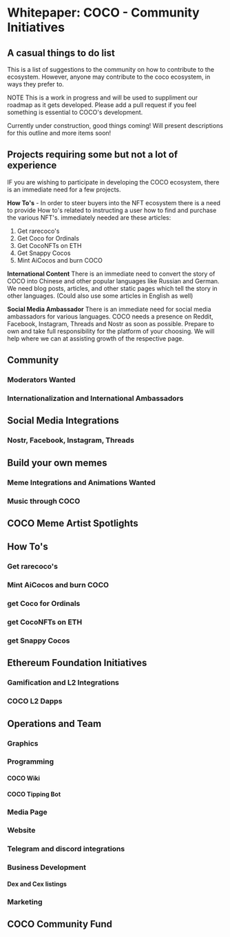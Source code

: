 # Whitepaper: COCO - Community Initiatives

## A casual things to do list

This is a list of suggestions to the community on how to contribute to the ecosystem. However, anyone may contribute to the coco ecosystem, in ways they prefer to.

NOTE This is a work in progress and will be used to suppliment our roadmap as it gets developed. Please add a pull request if you feel something is essential to COCO's development. 

Currently under construction, good things coming! Will present descriptions for this outline and more items soon!


## Projects requiring some but not a lot of experience

IF you are wishing to participate in developing the COCO ecosystem, there is an immediate need for a few projects.

**How To's** - In order to steer buyers into the NFT ecosystem there is a need to provide How to's related to instructing a user how to find and purchase the various NFT's. immediately needed are these articles:
1. Get rarecoco's
2. Get Coco for Ordinals
3. Get CocoNFTs on ETH
4. Get Snappy Cocos
5. Mint AiCocos and burn COCO

**International Content** There is an immediate need to convert the story of COCO into Chinese and other popular languages like Russian and German. We need blog posts, articles, and other static pages which tell the story in other languages. (Could also use some articles in English as well)

**Social Media Ambassador** There is an immediate need for social media ambassadors for various languages. COCO needs a presence on Reddit, Facebook, Instagram, Threads and Nostr as soon as possible. Prepare to own and take full responsibility for the platform of your choosing. We will help where we can at assisting growth of the respective page.




## Community
### Moderators Wanted
### Internationalization and International Ambassadors
## Social Media Integrations
### Nostr, Facebook, Instagram, Threads
## Build your own memes
### Meme Integrations and Animations Wanted
### Music through COCO
## COCO Meme Artist Spotlights
## How To's
### Get rarecoco's
### Mint AiCocos and burn COCO
### get Coco for Ordinals
### get CocoNFTs on ETH
### get Snappy Cocos
## Ethereum Foundation Initiatives
### Gamification and L2 Integrations
### COCO L2 Dapps
## Operations and Team
### Graphics
### Programming
#### COCO Wiki
#### COCO Tipping Bot
### Media Page
### Website
### Telegram and discord integrations
### Business Development
#### Dex and Cex listings
### Marketing
## COCO Community Fund


